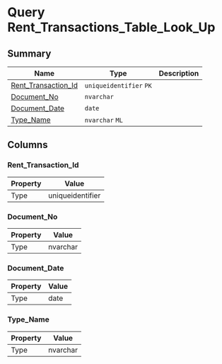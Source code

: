 # Query Rent_Transactions_Table_Look_Up


## Summary

| Name | Type | Description |
| - | - | --- |
|[Rent_Transaction_Id](#rent_transaction_id)|`uniqueidentifier` `PK`||
|[Document_No](#document_no)|`nvarchar` ||
|[Document_Date](#document_date)|`date` ||
|[Type_Name](#type_name)|`nvarchar` `ML`||

## Columns

### Rent_Transaction_Id

| Property | Value |
| - | - |
|Type|uniqueidentifier|

### Document_No

| Property | Value |
| - | - |
|Type|nvarchar|

### Document_Date

| Property | Value |
| - | - |
|Type|date|

### Type_Name

| Property | Value |
| - | - |
|Type|nvarchar|


